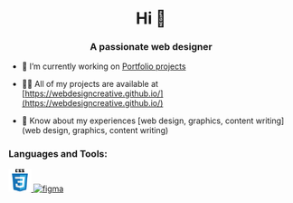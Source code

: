 <h1 align="center">Hi 👋</h1>
<h3 align="center">A passionate web designer</h3>

- 🔭 I’m currently working on [Portfolio projects](https://webdesigncreative.github.io/)


- 👨‍💻 All of my projects are available at [https://webdesigncreative.github.io/](https://webdesigncreative.github.io/)

- 📄 Know about my experiences [web design, graphics, content writing](web design, graphics, content writing)

<h3 align="left">Languages and Tools:</h3>
<p align="left"> <a href="https://www.w3schools.com/css/" target="_blank" rel="noreferrer"> <img src="https://raw.githubusercontent.com/devicons/devicon/master/icons/css3/css3-original-wordmark.svg" alt="css3" width="40" height="40"/> </a> <a href="https://www.figma.com/" target="_blank" rel="noreferrer"> <img src="https://www.vectorlogo.zone/logos/figma/figma-icon.svg" alt="figma" width="40" height="40"/> </a> <a href="https://www.w3.org/html/" target="_blank" rel="noreferrer"> </a> </p>

